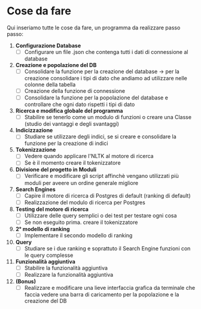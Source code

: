 # Cose da fare

Qui inseriamo tutte le cose da fare, un programma da realizzare passo passo:
1. **Configurazione Database** 
    - [ ] Configurare un file .json che contenga tutti i dati di connessione al database
2. **Creazione e popolazione del DB**
    - [ ] Consolidare la funzione per la creazione del database → per la creazione consolidare i tipi di dato che andiamo ad utilizzare nelle colonne della tabella
    - [ ] Creazione della funzione di connessione
    - [ ] Consolidare la funzione per la popolazione del database e controllare che ogni dato rispetti i tipi di dato
3. **Ricerca e modifica globale del programma**
    - [ ] Stabilire se tenerlo come un modulo di funzioni o creare una Classe (studio dei vantaggi e degli svantaggi)
4. **Indicizzazione**
    - [ ] Studiare se utilizzare degli indici, se si creare e consolidare la funzione per la creazione di indici
5. **Tokenizzazione**
    - [ ] Vedere quando applicare l'NLTK al motore di ricerca
    - [ ] Se è il momento creare il tokenizzatore
6. **Divisione del progetto in Moduli**
    - [ ] Verificare e modificare gli script affinchè vengano utilizzati più moduli per aveere un ordine generale migliore
7. **Search Engines**
    - [ ] Capire il motore di ricerca di Postgres di default (ranking di default)
    - [ ] Realizzazione del modulo di ricerca per Postgres
8. **Testing del motore di ricerca**
    - [ ] Utilizzare delle query semplici o dei test per testare ogni cosa
    - [ ] Se non eseguito prima. creare il tokenizzatore
9. **2° modello di ranking**
    - [ ] Implementare il secondo modello di ranking
10. **Query**
    - [ ] Studiare se i due ranking e soprattuto il Search Engine funzioni con le query complesse
11. **Funzionalità aggiuntiva**
    - [ ] Stabilire la funzionalità aggiuntiva
    - [ ] Realizzare la funzionalità aggiuntiva
12. **(Bonus)**
    - [ ] Realizzare e modificare una lieve interfaccia grafica da terminale che faccia vedere una barra di caricamento per la popolazione e la creazione del DB